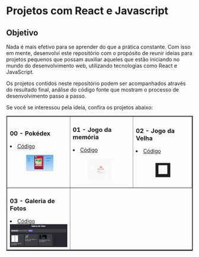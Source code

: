 
# Projetos com React e Javascript

## Objetivo
Nada é mais efetivo para se aprender do que a prática constante. Com isso em mente, desenvolvi este repositório com o propósito de reunir ideias para projetos pequenos que possam auxiliar aqueles que estão iniciando no mundo do desenvolvimento web, utilizando tecnologias como React e JavaScript.

Os projetos contidos neste repositório podem ser acompanhados através do resultado final, análise do código fonte que mostram o processo de desenvolvimento passo a passo.

Se você se interessou pela ideia, confira os projetos abaixo:

<table border="2">
  <tr>
    <td>
        <h3>00 - Pokédex</h3>
        <li><a href="./Pokedex/">Código</a></li>
        <a href="https://ziiron1.github.io/React-Js-Projects/Pokedex/index.html"><img src="./img/Pokedex.gif" width="250px"></a>
    </td>
      <td>
        <h3>01 - Jogo da memória</h3>
        <li><a href="./MemoryGame/">Código</a></li>
        <a href="https://ziiron1.github.io/React-Js-Projects/MemoryGame/index.html"><img src="./img/MemoryGame.gif" width="250px"></a>
    </td>
    <td>
      <h3>02 - Jogo da Velha</h3>
      <li><a href="./TictacToe/">Código</a></li>
      <a href="https://tictactoe-reactapp.vercel.app"><img src="./img/TicTacToe.gif" width="250px" ></a>
    </td>
  </tr>
  <tr>
    <td>
      <h3>03 - Galeria de Fotos</h3>
      <li><a href="./GalleryPhotos/">Código</a></li>
      <a href="https://react-js-projects-one.vercel.app"><img src="./img/GalleryPhotos.png" width="250px" ></a>
    </td>
  </tr>
</table>